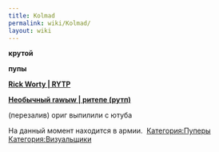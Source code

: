```yaml
---
title: Kolmad
permalink: wiki/Kolmad/
layout: wiki
---
```


**крутой**

**пупы**

**[Rick Worty \| RYTP](https://www.youtube.com/watch?v=f8_KzbTU0yA)**

**[Необычный rawыw \| ритепе (рутп)](https://youtu.be/JqerWfr-m-I)**

(перезалив) ориг выпилили с ютуба 

На данный момент находится в армии. 
[Категория:Пуперы](Категория:Пуперы "wikilink")
[Категория:Визуальщики](Категория:Визуальщики "wikilink")
